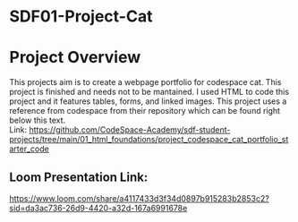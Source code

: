 # SDF01-Project-Cat

# Project Overview

This projects aim is to create a webpage portfolio for codespace cat.
This project is finished and needs not to be mantained.
I used HTML to code this project and it features tables, forms, and linked images.
This project uses a reference from codespace from their repository which can be found right below this text.<br>
Link: https://github.com/CodeSpace-Academy/sdf-student-projects/tree/main/01_html_foundations/project_codespace_cat_portfolio_starter_code

## Loom Presentation Link:
https://www.loom.com/share/a4117433d3f34d0897b915283b2853c2?sid=da3ac736-26d9-4420-a32d-167a6991678e
